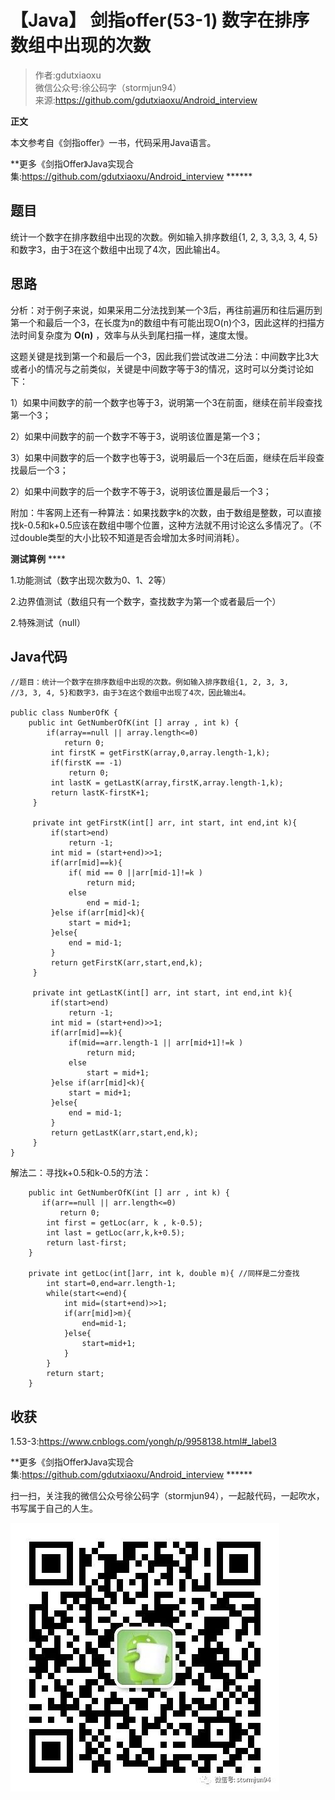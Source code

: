 # 【Java】 剑指offer(53-1) 数字在排序数组中出现的次数  
  
> 作者:gdutxiaoxu<br/> 微信公众号:徐公码字（stormjun94）<br/>来源:https://github.com/gdutxiaoxu/Android_interview

**正文**

本文参考自《剑指offer》一书，代码采用Java语言。

**更多《剑指Offer》Java实现合集:https://github.com/gdutxiaoxu/Android_interview ******

## 题目

统计一个数字在排序数组中出现的次数。例如输入排序数组{1, 2, 3, 3,3, 3, 4, 5}和数字3，由于3在这个数组中出现了4次，因此输出4。

## 思路

分析：对于例子来说，如果采用二分法找到某一个3后，再往前遍历和往后遍历到第一个和最后一个3，在长度为n的数组中有可能出现O(n)个3，因此这样的扫描方法时间复杂度为
**O(n)** ，效率与从头到尾扫描一样，速度太慢。

这题关键是找到第一个和最后一个3，因此我们尝试改进二分法：中间数字比3大或者小的情况与之前类似，关键是中间数字等于3的情况，这时可以分类讨论如下：

1）如果中间数字的前一个数字也等于3，说明第一个3在前面，继续在前半段查找第一个3；

2）如果中间数字的前一个数字不等于3，说明该位置是第一个3；

3）如果中间数字的后一个数字也等于3，说明最后一个3在后面，继续在后半段查找最后一个3；

2）如果中间数字的后一个数字不等于3，说明该位置是最后一个3；

附加：牛客网上还有一种算法：如果找数字k的次数，由于数组是整数，可以直接找k-0.5和k+0.5应该在数组中哪个位置，这种方法就不用讨论这么多情况了。（不过double类型的大小比较不知道是否会增加太多时间消耗）。

**测试算例** ****

1.功能测试（数字出现次数为0、1、2等）

2.边界值测试（数组只有一个数字，查找数字为第一个或者最后一个）

2.特殊测试（null）

## **Java代码**

    
    
    //题目：统计一个数字在排序数组中出现的次数。例如输入排序数组{1, 2, 3, 3,
    //3, 3, 4, 5}和数字3，由于3在这个数组中出现了4次，因此输出4。
    
    public class NumberOfK {
        public int GetNumberOfK(int [] array , int k) {
            if(array==null || array.length<=0)
                return 0;
             int firstK = getFirstK(array,0,array.length-1,k);
             if(firstK == -1)
                 return 0;
             int lastK = getLastK(array,firstK,array.length-1,k);
             return lastK-firstK+1;
         }
          
         private int getFirstK(int[] arr, int start, int end,int k){
             if(start>end)
                 return -1;
             int mid = (start+end)>>1;
             if(arr[mid]==k){
                 if( mid == 0 ||arr[mid-1]!=k )
                     return mid;
                 else
                     end = mid-1;
             }else if(arr[mid]<k){
                 start = mid+1;
             }else{
                 end = mid-1;
             }
             return getFirstK(arr,start,end,k);
         }
          
         private int getLastK(int[] arr, int start, int end,int k){
             if(start>end)
                 return -1;
             int mid = (start+end)>>1;
             if(arr[mid]==k){
                 if(mid==arr.length-1 || arr[mid+1]!=k )
                     return mid;
                 else
                     start = mid+1;
             }else if(arr[mid]<k){
                 start = mid+1;
             }else{
                 end = mid-1;
             }
             return getLastK(arr,start,end,k);
         }
    }
    

解法二：寻找k+0.5和k-0.5的方法：

    
    
        public int GetNumberOfK(int [] arr , int k) {
           if(arr==null || arr.length<=0)
               return 0;
            int first = getLoc(arr, k , k-0.5);
            int last = getLoc(arr,k,k+0.5);
            return last-first;
        }
        
        private int getLoc(int[]arr, int k, double m){ //同样是二分查找
            int start=0,end=arr.length-1;
            while(start<=end){
                int mid=(start+end)>>1;
                if(arr[mid]>m){
                    end=mid-1;
                }else{
                    start=mid+1;
                }
            }
            return start;
        }
    

## **收获**

1.53-3:https://www.cnblogs.com/yongh/p/9958138.html#_label3

**更多《剑指Offer》Java实现合集:https://github.com/gdutxiaoxu/Android_interview ******

扫一扫，关注我的微信公众号徐公码字（stormjun94），一起敲代码，一起吹水，书写属于自己的人生。

![](https://raw.githubusercontent.com/gdutxiaoxu/blog_pic/master/offer/20200722234908.png)